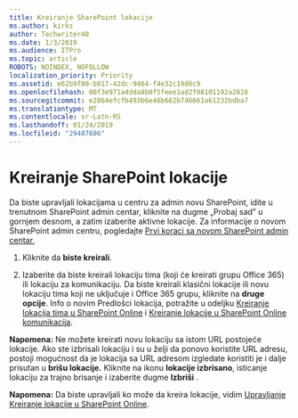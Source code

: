 ```yaml
---
title: Kreiranje SharePoint lokacije
ms.author: kirks
author: Techwriter40
ms.date: 1/3/2019
ms.audience: ITPro
ms.topic: article
ROBOTS: NOINDEX, NOFOLLOW
localization_priority: Priority
ms.assetid: e62b9f80-b017-42dc-9464-f4e32c19d6c9
ms.openlocfilehash: 00f3e971a4dda8b0f5feee1ad2f08101192a2816
ms.sourcegitcommit: e2864efcfb493b6e46b662b746661a61232bdba7
ms.translationtype: MT
ms.contentlocale: sr-Latn-RS
ms.lasthandoff: 01/24/2019
ms.locfileid: "29487606"
---
```

# <a name="create-a-sharepoint-site"></a>Kreiranje SharePoint lokacije

Da biste upravljali lokacijama u centru za admin novu SharePoint, idite u trenutnom SharePoint admin centar, kliknite na dugme „Probaj sad” u gornjem desnom, a zatim izaberite aktivne lokacije. Za informacije o novom SharePoint admin centru, pogledajte [Prvi koraci sa novom SharePoint admin centar.](https://docs.microsoft.com/en-us/sharepoint/get-started-new-admin-center)
  
1. Kliknite da **biste kreirali**. 
    
2. Izaberite da biste kreirali lokaciju tima (koji će kreirati grupu Office 365) ili lokaciju za komunikaciju. Da biste kreirali klasični lokacije ili novu lokaciju tima koji ne uključuje i Office 365 grupu, kliknite na **druge opcije**. Info o novim Predlošci lokacija, potražite u odeljku [Kreiranje lokacija tima u SharePoint Online](https://support.office.com/en-us/article/create-a-team-site-in-sharepoint-ef10c1e7-15f3-42a3-98aa-b5972711777d?ui=en-US&amp;rs=en-US&amp;ad=US) i [Kreiranje lokacije u SharePoint Online komunikacija](https://support.office.com/article/7fb44b20-a72f-4d2c-9173-fc8f59ba50eb).
  
 **Napomena:** Ne možete kreirati novu lokaciju sa istom URL postojeće lokacije. Ako ste izbrisali lokaciju i su u želji da ponovo koristite URL adresu, postoji mogućnost da je lokacija sa URL adresom izgledate koristiti je i dalje prisutan u **brišu lokacije.** Kliknite na ikonu **lokacije izbrisano**, isticanje lokaciju za trajno brisanje i izaberite dugme **Izbriši** . 
  
 **Napomena:** Da biste upravljali ko može da kreira lokacije, vidim [Upravljanje Kreiranje lokacije u SharePoint Online](https://docs.microsoft.com/en-us/sharepoint/manage-site-creation).
    

